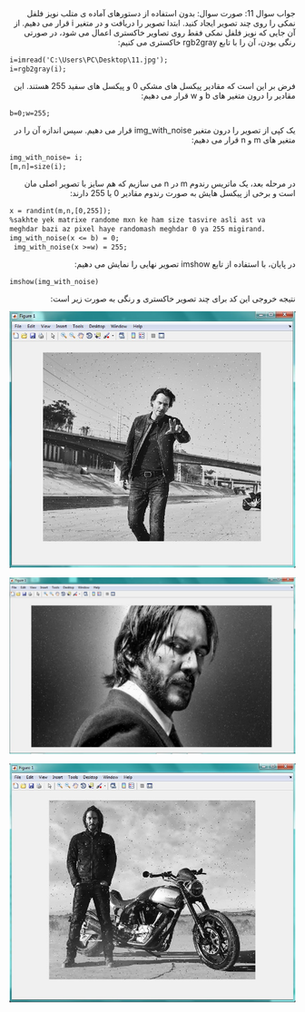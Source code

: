 <div dir="rtl">
جواب سوال 11:
    صورت سوال: بدون استفاده از دستورهای آماده ی متلب نویز فلفل نمکی را روی چند تصویر ایجاد کنید.
    ابتدا تصویر را دریافت و در متغیر i قرار می دهیم. از آن جایی که نویز فلفل نمکی فقط روی تصاویر خاکستری اعمال می شود، در صورتی رنگی بودن، آن را با تابع rgb2gray خاکستری می کنیم:
</div>

```
i=imread('C:\Users\PC\Desktop\11.jpg');  
i=rgb2gray(i);
```

<div dir="rtl">
فرض بر این است که مقادیر پیکسل های مشکی 0 و پیکسل های سفید 255 هستند. این مقادیر را درون متغیر های b و w قرار می دهیم:
</div>

```
b=0;w=255;
```

<div dir="rtl">
یک کپی از تصویر را درون متغیر img_with_noise قرار می دهیم. سپس اندازه آن را در متغیر های m و n قرار می دهیم:
</div>

```
img_with_noise= i; 
[m,n]=size(i);
```

<div dir="rtl">
در مرحله بعد، یک ماتریس رندوم m در n می سازیم که هم سایز با تصویر اصلی مان است و برخی از پیکسل هایش به صورت رندوم مقادیر 0 یا 255 دارند:
</div>

```
x = randint(m,n,[0,255]);
%sakhte yek matrixe randome mxn ke ham size tasvire asli ast va meghdar bazi az pixel haye randomash meghdar 0 ya 255 migirand. 
img_with_noise(x <= b) = 0;  
 img_with_noise(x >=w) = 255;
```
 
<div dir="rtl">
در پایان، با استفاده از تابع imshow تصویر نهایی را نمایش می دهیم:
</div>
 
```
imshow(img_with_noise)
```

<div dir="rtl">
نتیجه خروجی این کد برای چند تصویر خاکستری و رنگی به صورت زیر است:
</div>

![khorooji](02506.jpg)

![khorooji](02507.jpg)

![khorooji](11.2.jpg)
